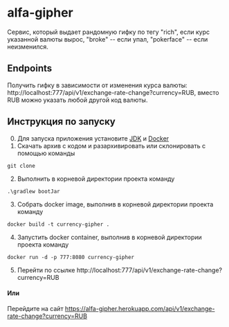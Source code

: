 # alfa-gipher
Сервис, который выдает рандомную гифку по тегу "rich", если курс указанной валюты вырос, "broke" -- если упал, "pokerface" -- если неизменился.

Endpoints
---
Получить гифку в зависимости от изменения курса валюты: http://localhost:777/api/v1/exchange-rate-change?currency=RUB, вместо RUB можно указать любой другой код валюты.

Инструкция по запуску
---
0. Для запуска приложения установите [JDK](https://openjdk.java.net/) и [Docker](https://www.docker.com/products/docker-desktop)
1. Скачать архив с кодом и разархивировать или склонировать с помощью команды 
```
git clone
```
2. Выполнить в корневой директории проекта команду
```
.\gradlew bootJar
```
3. Собрать docker image, выполнив в корневой директории проекта команду
```
docker build -t currency-gipher .
```
4. Запустить docker container, выполнив в корневой директории проекта команду
```
docker run -d -p 777:8080 currency-gipher
```
5. Перейти по ссылке http://localhost:777/api/v1/exchange-rate-change?currency=RUB

#### Или
Перейдите на сайт https://alfa-gipher.herokuapp.com/api/v1/exchange-rate-change?currency=RUB
